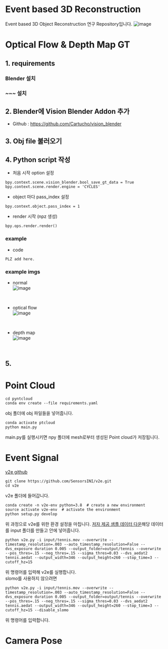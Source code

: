 # Event based 3D Reconstruction

Event based 3D Object Reconstruction 연구 Repository입니다.
![image](https://user-images.githubusercontent.com/44921488/125921177-210e8939-f4f0-467a-8e05-812a64d8aed1.png)

# Optical Flow & Depth Map GT
## 1. requirements
### Blender 설치
### ~~~ 설치


## 2. Blender에 Vision Blender Addon 추가
- Github : https://github.com/Cartucho/vision_blender

## 3. Obj file 불러오기


## 4. Python script 작성
- 처음 시작 option 설정
```
bpy.context.scene.vision_blender.bool_save_gt_data = True
bpy.context.scene.render.engine = 'CYCLES'
```

- object 마다 pass_index 설정
```
bpy.context.object.pass_index = 1
```

- render 시작 (npz 생성)
```
bpy.ops.render.render()
```

### example
- code
```
PLZ add here.
```

### example imgs
- normal<br>
![image](https://user-images.githubusercontent.com/51734430/125779800-15cf838f-2c8c-42cf-8527-aaf6be556187.png)
<br>

- optical flow<br>
![image](https://user-images.githubusercontent.com/51734430/125779642-8b651506-0525-48cc-b6b7-9a9eb993955d.png)
<br>

- depth map<br>
![image](https://user-images.githubusercontent.com/51734430/125779667-091b9fe2-4500-455b-a799-78996f0381d4.png)
<br>

## 5.  

# Point Cloud
```
cd pyntcloud
conda env create --file requirements.yaml
```
obj 폴더에 obj 파일들을 넣어줍니다.

```
conda activate ptcloud
python main.py
```
main.py를 실행시키면 npy 폴더에 mesh로부터 생성된 Point cloud가 저장됩니다.  
# Event Signal


[v2e github](https://github.com/SensorsINI/v2e)  
```
git clone https://github.com/SensorsINI/v2e.git
cd v2e
```
v2e 폴더에 들어갑니다.  
```
conda create -n v2e-env python=3.8  # create a new environment
source activate v2e-env  # activate the environment
python setup.py develop
```
위 과정으로 v2e를 위한 환경 설정을 마칩니다.
[저자 제공 샘플 데이터 다운](https://drive.google.com/file/d/1dNUXJGlpEM51UVYH4-ZInN9pf0bHGgT_/view?usp=sharing)해당 데이터를 input 폴더를 만들고 안에 넣어줍니다.
```
python v2e.py -i input/tennis.mov --overwrite --timestamp_resolution=.003 --auto_timestamp_resolution=False --dvs_exposure duration 0.005 --output_folder=output/tennis --overwrite --pos_thres=.15 --neg_thres=.15 --sigma_thres=0.03 --dvs_aedat2 tennis.aedat --output_width=346 --output_height=260 --stop_time=3 --cutoff_hz=15 
```
위 명령어를 입력해 v2e를 실행합니다.  
slomo를 사용하지 않으려면
```
python v2e.py -i input/tennis.mov --overwrite --timestamp_resolution=.003 --auto_timestamp_resolution=False --dvs_exposure duration 0.005 --output_folder=output/tennis --overwrite --pos_thres=.15 --neg_thres=.15 --sigma_thres=0.03 --dvs_aedat2 tennis.aedat --output_width=346 --output_height=260 --stop_time=3 --cutoff_hz=15 --disable_slomo
```
위 명령어를 입력합니다.
# Camera Pose
